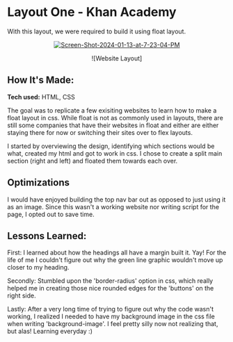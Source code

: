 # <b>Layout One - Khan Academy</b>
With this layout, we were required to build it using float layout.

<center><a href="https://ibb.co/StNF06C"><img src="https://i.ibb.co/R32RPgw/Screen-Shot-2024-01-13-at-7-23-04-PM.png" alt="Screen-Shot-2024-01-13-at-7-23-04-PM" border="0"></a>

![Website Layout]</center>
  
## <b>How It's Made:</b>

**Tech used:** HTML, CSS

The goal was to replicate a few exisiting websites to learn how to make a float layout in css. While float is not as commonly used in layouts, there are still some companies that have their websites in float and either are either staying there for now or switching their sites over to flex layouts. 

I started by overviewing the design, identifying which sections would be what, created my html and got to work in css. I chose to create a split main section (right and left) and floated them towards each over. 

## Optimizations

I would have enjoyed building the top nav bar out as opposed to just using it as an image. Since this wasn't a working website nor writing script for the page, I opted out to save time. 

## Lessons Learned:

First: I learned about how the headings all have a margin built it. Yay! For the life of me I couldn't figure out why the green line graphic wouldn't move up closer to my heading. 

Secondly: Stumbled upon the 'border-radius' option in css, which really helped me in creating those nice rounded edges for the 'buttons' on the right side.

Lastly: After a very long time of trying to figure out why the code wasn't working, I realized I needed to have my background image in the css file when writing 'background-image'. I feel pretty silly now not realizing that, but alas! Learning everyday :)
